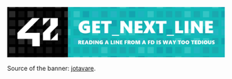 <img src="https://github.com/jotavare/jotavare/blob/main/42/banners/piscine_and_common_core/github_piscine_and_common_core_banner_get_next_line.png" style="max-width: 100%;"/> 

Source of the banner: [jotavare](https://github.com/jotavare).
